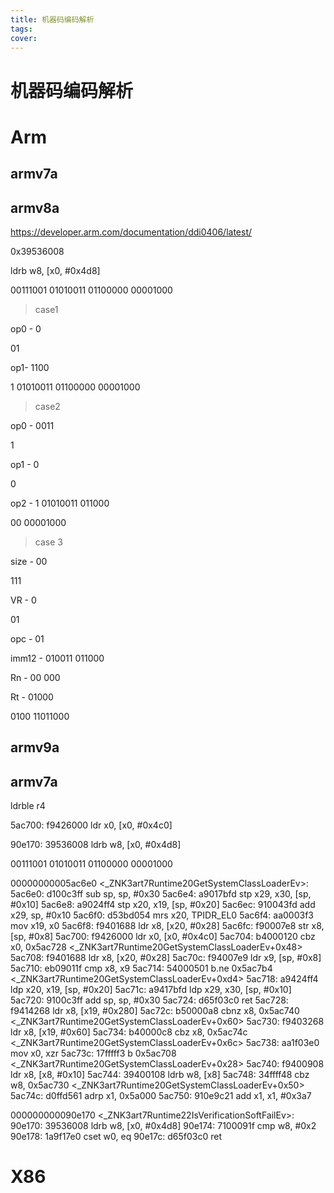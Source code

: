 ```yaml
---
title: 机器码编码解析
tags:
cover:
---
```




# 机器码编码解析





# Arm



## armv7a





## armv8a

https://developer.arm.com/documentation/ddi0406/latest/



0x39536008

ldrb w8, [x0, #0x4d8]

00111001 01010011 01100000 00001000



> case1

op0 - 0

01

op1- 1100 

1 01010011 01100000 00001000



> case2

op0 - 0011

1

op1 - 0

0

op2 - 1 01010011 011000

00 00001000



> case 3

size - 00

111

VR - 0

01 

opc - 01

imm12 - 010011 011000

Rn - 00 000

Rt - 01000





0100 11011000



## armv9a





## armv7a



ldrble r4



  5ac700: f9426000     	ldr	x0, [x0, #0x4c0]

  90e170: 39536008     	ldrb	w8, [x0, #0x4d8]



00111001 01010011 01100000 00001000









00000000005ac6e0 <_ZNK3art7Runtime20GetSystemClassLoaderEv>:
  5ac6e0: d100c3ff     	sub	sp, sp, #0x30
  5ac6e4: a9017bfd     	stp	x29, x30, [sp, #0x10]
  5ac6e8: a9024ff4     	stp	x20, x19, [sp, #0x20]
  5ac6ec: 910043fd     	add	x29, sp, #0x10
  5ac6f0: d53bd054     	mrs	x20, TPIDR_EL0
  5ac6f4: aa0003f3     	mov	x19, x0
  5ac6f8: f9401688     	ldr	x8, [x20, #0x28]
  5ac6fc: f90007e8     	str	x8, [sp, #0x8]
  5ac700: f9426000     	ldr	x0, [x0, #0x4c0]
  5ac704: b4000120     	cbz	x0, 0x5ac728 <_ZNK3art7Runtime20GetSystemClassLoaderEv+0x48>
  5ac708: f9401688     	ldr	x8, [x20, #0x28]
  5ac70c: f94007e9     	ldr	x9, [sp, #0x8]
  5ac710: eb09011f     	cmp	x8, x9
  5ac714: 54000501     	b.ne	0x5ac7b4 <_ZNK3art7Runtime20GetSystemClassLoaderEv+0xd4>
  5ac718: a9424ff4     	ldp	x20, x19, [sp, #0x20]
  5ac71c: a9417bfd     	ldp	x29, x30, [sp, #0x10]
  5ac720: 9100c3ff     	add	sp, sp, #0x30
  5ac724: d65f03c0     	ret
  5ac728: f9414268     	ldr	x8, [x19, #0x280]
  5ac72c: b50000a8     	cbnz	x8, 0x5ac740 <_ZNK3art7Runtime20GetSystemClassLoaderEv+0x60>
  5ac730: f9403268     	ldr	x8, [x19, #0x60]
  5ac734: b40000c8     	cbz	x8, 0x5ac74c <_ZNK3art7Runtime20GetSystemClassLoaderEv+0x6c>
  5ac738: aa1f03e0     	mov	x0, xzr
  5ac73c: 17fffff3     	b	0x5ac708 <_ZNK3art7Runtime20GetSystemClassLoaderEv+0x28>
  5ac740: f9400908     	ldr	x8, [x8, #0x10]
  5ac744: 39400108     	ldrb	w8, [x8]
  5ac748: 34ffff48     	cbz	w8, 0x5ac730 <_ZNK3art7Runtime20GetSystemClassLoaderEv+0x50>
  5ac74c: d0ffd561     	adrp	x1, 0x5a000
  5ac750: 910e9c21     	add	x1, x1, #0x3a7



000000000090e170 <_ZNK3art7Runtime22IsVerificationSoftFailEv>:
  90e170: 39536008     	ldrb	w8, [x0, #0x4d8]
  90e174: 7100091f     	cmp	w8, #0x2
  90e178: 1a9f17e0     	cset	w0, eq
  90e17c: d65f03c0     	ret





# X86









